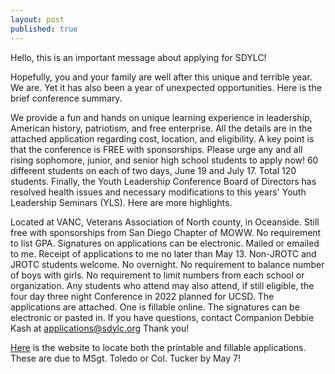 ```yaml
---
layout: post
published: true
---
```

Hello, this is an important message about applying for SDYLC!

Hopefully, you and your family are well after this unique and terrible year.  We are.  Yet it has also been a year of unexpected opportunities.  Here is the brief conference summary.

We provide a fun and hands on unique learning experience in leadership, American history, patriotism, and free enterprise. All the details are in the attached application regarding cost, location, and eligibility.
A key point is that the conference is FREE with sponsorships.
Please urge any and all rising sophomore, junior, and senior high school students to apply now!
60 different students on each of two days, June 19 and July 17.  Total 120 students.
Finally, the Youth Leadership Conference Board of Directors has resolved health issues and necessary modifications to this years' Youth Leadership Seminars (YLS). Here are more highlights.

Located at VANC, Veterans Association of North county, in Oceanside.
Still free with sponsorships from San Diego Chapter of MOWW.
No requirement to list GPA.
Signatures on applications can be electronic.  Mailed or emailed to me.
Receipt of applications to me no later than May 13.
Non-JROTC and JROTC students welcome.
No overnight.
No requirement to balance number of boys with girls.
No requirement to limit numbers from each school or organization.
Any students who attend may also attend, if still eligible, the four day three night Conference in 2022 planned for UCSD.
The applications are attached. One is fillable online. The signatures can be electronic or pasted in. If you have questions, contact Companion Debbie Kash at applications@sdylc.org
Thank you!

[Here](sdylc.org/application/) is the website to locate both the printable and fillable applications. These are due to MSgt. Toledo or Col. Tucker by May 7!
